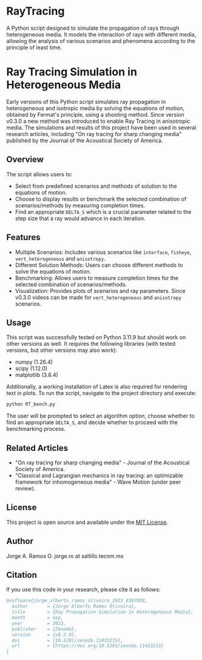# RayTracing
A Python script designed to simulate the propagation of rays through heterogeneous media. It models the interaction of rays with different media, allowing the analysis of various scenarios and phenomena according to the principle of least time.

# Ray Tracing Simulation in Heterogeneous Media

Early versions of this Python script simulates ray propagation in heterogeneous and isotropic media by solving the equations of motion, obtained by Fermat's principle, using a shooting method. Since version v0.3.0 a new method was introduced to enable Ray Tracing in anisotropic media. The simulations and results of this project have been used in several research articles, including "On ray tracing for sharp changing media" published by the Journal of the Acoustical Society of America.

## Overview

The script allows users to:
- Select from predefined scenarios and methods of solution to the equations of motion.
- Choose to display results or benchmark the selected combination of scenarios/methods by measuring completion times.
- Find an appropriate `DELTA_S` which is a crucial parameter related to the step size that a ray would advance in each iteration.

## Features

- Multiple Scenarios: Includes various scenarios like `interface`, `fisheye`, `vert_heterogeneous` and `anisotropy`.
- Different Solution Methods: Users can choose different methods to solve the equations of motion.
- Benchmarking: Allows users to measure completion times for the selected combination of scenarios/methods.
- Visualization: Provides plots of scenarios and ray parameters. Since v0.3.0 videos can be made for `vert_heterogeneous` and `anisotropy` scenarios.

## Usage

This script was successfully tested on Python 3.11.9 but should work on other versions as well. It requires the following libraries (with tested versions, but other versions may also work): 
- numpy (1.26.4)
- scipy (1.12.0)
- matplotlib (3.8.4)

Additionally, a working installation of Latex is also required for rendering text in plots. To run the script, navigate to the project directory and execute:

```sh
python RT_bench.py
```

The user will be prompted to select an algorithm option, choose whether to find an appropriate `DELTA_S`, and decide whether to proceed with the benchmarking process.

## Related Articles

- "On ray tracing for sharp changing media" - Journal of the Acoustical Society of America.
- "Classical and Lagrangian mechanics in ray tracing: an optimizable framework for inhomogeneous media" - Wave Motion (under peer review).

## License

This project is open source and available under the [MIT License](https://opensource.org/license/mit/).

## Author

Jorge A. Ramos O.
jorge.ro at saltillo.tecnm.mx

## Citation

If you use this code in your research, please cite it as follows:

```bibtex
@software{jorge_alberto_ramos_oliveira_2023_8387038,
  author       = {Jorge Alberto Ramos Oliveira},
  title        = {Ray Propagation Simulation in Heterogeneous Media},
  month        = sep,
  year         = 2023,
  publisher    = {Zenodo},
  version      = {v0.3.0},
  doi          = {10.5281/zenodo.11433215},
  url          = {https://doi.org/10.5281/zenodo.11433215}
}
```
